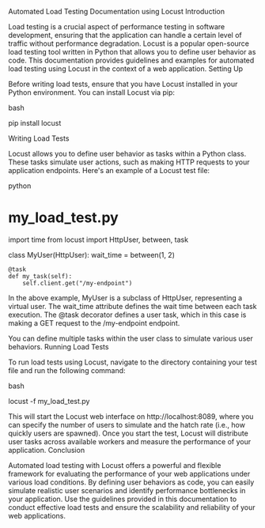 Automated Load Testing Documentation using Locust
Introduction

Load testing is a crucial aspect of performance testing in software development, ensuring that the application can handle a certain level of traffic without performance degradation. Locust is a popular open-source load testing tool written in Python that allows you to define user behavior as code. This documentation provides guidelines and examples for automated load testing using Locust in the context of a web application.
Setting Up

Before writing load tests, ensure that you have Locust installed in your Python environment. You can install Locust via pip:

bash

pip install locust

Writing Load Tests

Locust allows you to define user behavior as tasks within a Python class. These tasks simulate user actions, such as making HTTP requests to your application endpoints. Here's an example of a Locust test file:

python

# my_load_test.py

import time
from locust import HttpUser, between, task

class MyUser(HttpUser):
    wait_time = between(1, 2)

    @task
    def my_task(self):
        self.client.get("/my-endpoint")

In the above example, MyUser is a subclass of HttpUser, representing a virtual user. The wait_time attribute defines the wait time between each task execution. The @task decorator defines a user task, which in this case is making a GET request to the /my-endpoint endpoint.

You can define multiple tasks within the user class to simulate various user behaviors.
Running Load Tests

To run load tests using Locust, navigate to the directory containing your test file and run the following command:

bash

locust -f my_load_test.py

This will start the Locust web interface on http://localhost:8089, where you can specify the number of users to simulate and the hatch rate (i.e., how quickly users are spawned). Once you start the test, Locust will distribute user tasks across available workers and measure the performance of your application.
Conclusion

Automated load testing with Locust offers a powerful and flexible framework for evaluating the performance of your web applications under various load conditions. By defining user behaviors as code, you can easily simulate realistic user scenarios and identify performance bottlenecks in your application. Use the guidelines provided in this documentation to conduct effective load tests and ensure the scalability and reliability of your web applications.
